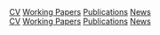 <div class="phone-content">
	<a href="/cv.pdf" target="_blank" class="header-button"><i class="fa fa-paperclip" aria-hidden="true"></i> CV</a>
	<a href="/#working-papers" target="_self" class="header-button"><i class="fa fa-pencil" aria-hidden="true"></i>
	Working Papers</a>
	<a href="/#publications" target="_self" class="header-button"><i class="fa fa-book" aria-hidden="true"></i>
	Publications</a>
	<a href="/news/#news" target="_self" class="header-button"><i class="fa fa-newspaper-o" aria-hidden="true"></i>
	News</a>
	<a href="/" target="_self" class="header-button"><i class="fa fa-home" aria-hidden="true"></i></a>
</div>

<!-- Content for other devices (larger screens) -->
<div class="other-content">
	<a href="/cv.pdf" target="_blank" class="header-button"><i class="fa fa-paperclip" aria-hidden="true"></i> CV</a>
	<a href="/#working-papers" target="_self" class="header-button"><i class="fa fa-pencil" aria-hidden="true"></i>
	Working Papers</a>
	<a href="/#publications" target="_self" class="header-button"><i class="fa fa-book" aria-hidden="true"></i>
	Publications</a>
	<a href="/news/#news" target="_self" class="header-button"><i class="fa fa-newspaper-o" aria-hidden="true"></i>
	News</a>
	<a href="/" target="_self" class="header-button"><i class="fa fa-home" aria-hidden="true"></i></a>
</div>